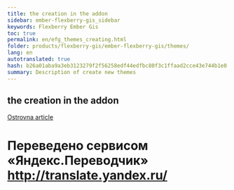 ```yaml
--- 
title: the creation in the addon 
sidebar: ember-flexberry-gis_sidebar 
keywords: Flexberry Ember Gis 
toc: true 
permalink: en/efg_themes_creating.html 
folder: products/flexberry-gis/ember-flexberry-gis/themes/ 
lang: en 
autotranslated: true 
hash: b26a01aba9a3eb3123279f2f56258edf44edfbc80f3c1ffaad2cce43e744b1e0 
summary: Description of create new themes 
--- 
```


## the creation in the addon 

[Ostrovna article](ef_themes_creating.html) 



 # Переведено сервисом «Яндекс.Переводчик» http://translate.yandex.ru/